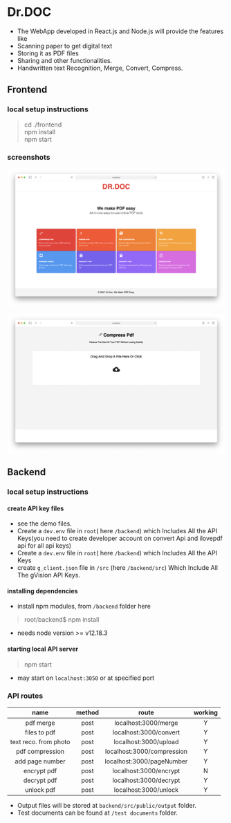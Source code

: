 # Dr.DOC

* The WebApp developed in React.js and Node.js will provide the features like 
 * Scanning paper to get digital text
 * Storing it as PDF files
 * Sharing and other functionalities.
 * Handwritten text Recognition, Merge, Convert, Compress.


## Frontend

### local setup  instructions

> cd ./frontend  
> npm install  
> npm start  

### screenshots

![home page / Dr.Doc webapp](./showcase/webapp-screenshot.png)

![drop page / Dr.Doc webapp](./showcase/webapp-droppage.png)

## Backend

### local setup  instructions

#### create API key files

* see the demo files.
* Create a `dev.env` file in `root`( here `/backend`) which Includes All the API Keys(you need to create developer account on convert Api and ilovepdf api for all api keys)
* Create a `dev.env` file in `root`( here `/backend`) which Includes All the API Keys
* create `g_client.json` file in `/src` (here `/backend/src`) Which Include All The gVision API Keys.

#### installing dependencies

* install npm modules, from `/backend` folder here
> root/backend$ npm install
* needs node version >= v12.18.3

#### starting local API server

> npm start
* may start on `localhost:3050` or at specified port

### API routes

| name | method | route | working | 
| :---: | :---: | :---: | :---: |
| pdf merge | post | localhost:3000/merge | Y |
| files to pdf | post | localhost:3000/convert | Y |
| text reco. from photo | post | localhost:3000/upload | Y |
| pdf compression | post | localhost:3000/compression | Y |
| add page number | post | localhost:3000/pageNumber | Y |
| encrypt pdf | post | localhost:3000/encrypt | N |
| decrypt pdf | post | localhost:3000/decrypt | Y |
| unlock pdf | post | localhost:3000/unlock | Y |

* Output files will be stored at `backend/src/public/output` folder.
* Test documents can be found at `/test documents` folder.
